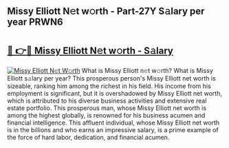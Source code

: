 ## Missy Elliott N𝚎t w𝚘rth - Part-27Y S𝚊lary per year PRWN6

# <h2><a href="http://gc021fx.nevu.top/?p=Missy+Elliott">🔗 👉🔴 Missy Elliott N𝚎t w𝚘rth - S𝚊lary</a></h2>

[![Missy Elliott N𝚎t W𝚘rth](https://i.imgur.com/Oavwk0R.jpeg)](http://gc021fx.nevu.top/?p=Missy+Elliott)
What is Missy Elliott n𝚎t w𝚘rth? What is Missy Elliott s𝚊lary per year?
This prosperous person's Missy Elliott net worth is sizeable, ranking him among the richest in his field. His income from his employment is significant, but it is overshadowed by Missy Elliott net worth, which is attributed to his diverse business activities and extensive real estate portfolio. This prosperous man, whose Missy Elliott net worth is among the highest globally, is renowned for his business acumen and financial intelligence. This affluent individual, whose Missy Elliott net worth is in the billions and who earns an impressive salary, is a prime example of the force of hard labor, dedication, and financial acumen.
